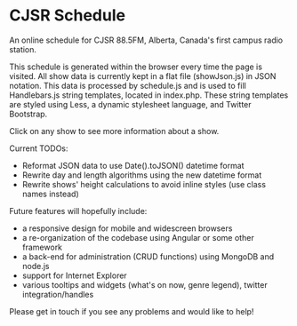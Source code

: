 CJSR Schedule
=============

An online schedule for CJSR 88.5FM, Alberta, Canada's first campus radio station.

This schedule is generated within the browser every time the page is visited.
All show data is currently kept in a flat file (showJson.js) in JSON notation.
This data is processed by schedule.js and is used to fill Handlebars.js string templates, located in index.php.
These string templates are styled using Less, a dynamic stylesheet language, and Twitter Bootstrap.

Click on any show to see more information about a show.

Current TODOs:
  - Reformat JSON data to use Date().toJSON() datetime format
  - Rewrite day and length algorithms using the new datetime format
  - Rewrite shows' height calculations to avoid inline styles (use class names instead)

Future features will hopefully include:
  - a responsive design for mobile and widescreen browsers
  - a re-organization of the codebase using Angular or some other framework
  - a back-end for administration (CRUD functions) using MongoDB and node.js
  - support for Internet Explorer
  - various tooltips and widgets (what's on now, genre legend), twitter integration/handles

Please get in touch if you see any problems and would like to help!
